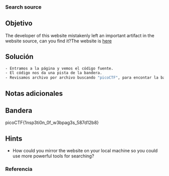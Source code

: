 ### Search source
## Objetivo

The developer of this website mistakenly left an important artifact in the website source, can you find it?The website is [here](http://saturn.picoctf.net:65086/)
## Solución
```bash
- Entramos a la página y vemos el código fuente.
- El código nos da una pista de la bandera.
- Revisamos archivo por archivo buscando "picoCTF", para encontar la bandera.
```
## Notas adicionales

## Bandera

picoCTF{1nsp3ti0n_0f_w3bpag3s_587d12b8}
## Hints

- How could you mirror the website on your local machine so you could use more powerful tools for searching?
### Referencia